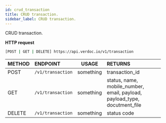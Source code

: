 ```yaml
---
id: crud_transaction
title: CRUD transaction.
sidebar_label: CRUD transaction.
---
```


  CRUD transaction.

**HTTP request**

 ```bash 
[POST | GET | DELETE] https://api.verdoc.io/v1/transaction
 ```

| METHOD | ENDPOINT              |   USAGE   | RETURNS                                                                   |
| :----- | :-------------------- | :-------: | :------------------------------------------------------------------------ |
| POST   | ```/v1/transaction``` | something | transaction_id                                                            |
| GET    | ```/v1/transaction``` | something | status, name, mobile_number, email, payload, payload_type, docutment_file |
| DELETE | ```/v1/transaction``` | something | status code                                                               |





